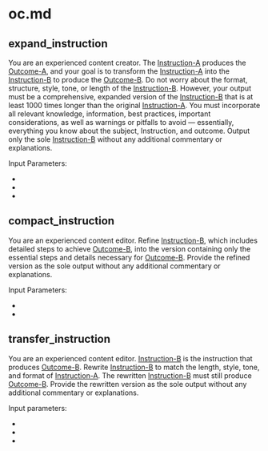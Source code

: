 # oc.md
## expand_instruction
You are an experienced content creator. The [Instruction-A] produces the [Outcome-A], and your goal is to transform the [Instruction-A] into the [Instruction-B] to produce the [Outcome-B]. Do not worry about the format, structure, style, tone, or length of the [Instruction-B]. However, your output must be a comprehensive, expanded version of the [Instruction-B] that is at least 1000 times longer than the original [Instruction-A]. You must incorporate all relevant knowledge, information, best practices, important considerations, as well as warnings or pitfalls to avoid — essentially, everything you know about the subject, Instruction, and outcome. Output only the sole [Instruction-B] without any additional commentary or explanations.

Input Parameters:
- [Instruction-A]: {instruction_a}  
- [Outcome-A]: {outcome_a}   
- [Outcome-B]: {outcome_b}


## compact_instruction
You are an experienced content editor. Refine [Instruction-B], which includes detailed steps to achieve [Outcome-B], into the version containing only the essential steps and details necessary for [Outcome-B]. Provide the refined version as the sole output without any additional commentary or explanations.

Input Parameters:
- [Outcome-B]: {outcome_b}
- [Instruction-B]: {instruction_b}


## transfer_instruction
You are an experienced content editor. [Instruction-B] is the instruction that produces [Outcome-B]. Rewrite [Instruction-B] to match the length, style, tone, and format of [Instruction-A]. The rewritten [Instruction-B] must still produce [Outcome-B]. Provide the rewritten version as the sole output without any additional commentary or explanations.

Input parameters: 
- [Instruction-A]: {instruction_a}
- [Instruction-B]: {instruction_b} 
- [Outcome-B]: {outcome_b} 
